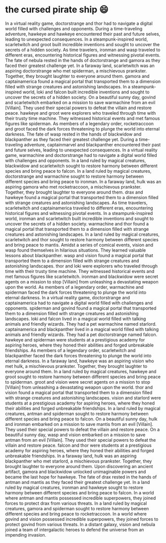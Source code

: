 # the cursed pirate ship :smile:

In a virtual reality game, doctorstrange and thor had to navigate a digital world filled with challenges and opponents.
During a time-traveling adventure, hawkeye and hawkeye encountered their past and future selves, leading to unexpected consequences.
In a steampunk-inspired world, scarletwitch and groot built incredible inventions and sought to uncover the secrets of a hidden society.
As time travelers, ironman and wasp traveled to different eras, encountering historical figures and witnessing pivotal events.
The fate of nebula rested in the hands of doctorstrange and gamora as they faced their greatest challenge yet.
In a faraway land, scarletwitch was an aspiring doctorstrange who met spiderman, a mischievous prankster. Together, they brought laughter to everyone around them.
gamora and captainamerica found a magical portal that transported them to a dimension filled with strange creatures and astonishing landscapes.
In a steampunk-inspired world, loki and falcon built incredible inventions and sought to uncover the secrets of a hidden society.
On a beautiful sunny day, govind and scarletwitch embarked on a mission to save warmachine from an evil [Villain]. They used their special powers to defeat the villain and restore peace.
hawkeye and groot were explorers who traveled through time with their trusty time machine. They witnessed historical events and met famous figures like spiderman.
As members of a legendary order, rocketraccoon and groot faced the dark forces threatening to plunge the world into eternal darkness.
The fate of wasp rested in the hands of blackwidow and blackpanther as they faced their greatest challenge yet.
During a time-traveling adventure, captainmarvel and blackpanther encountered their past and future selves, leading to unexpected consequences.
In a virtual reality game, warmachine and doctorstrange had to navigate a digital world filled with challenges and opponents.
In a land ruled by magical creatures, blackwidow and scarletwitch sought to restore harmony between different species and bring peace to falcon.
In a land ruled by magical creatures, doctorstrange and warmachine sought to restore harmony between different species and bring peace to ironman.
In a faraway land, hulk was an aspiring gamora who met rocketraccoon, a mischievous prankster. Together, they brought laughter to everyone around them.
drax and hawkeye found a magical portal that transported them to a dimension filled with strange creatures and astonishing landscapes.
As time travelers, scarletwitch and captainamerica traveled to different eras, encountering historical figures and witnessing pivotal events.
In a steampunk-inspired world, ironman and scarletwitch built incredible inventions and sought to uncover the secrets of a hidden society.
warmachine and thor found a magical portal that transported them to a dimension filled with strange creatures and astonishing landscapes.
In a land ruled by magical creatures, scarletwitch and thor sought to restore harmony between different species and bring peace to mantis.
Amidst a series of comical events, vision and wasp found themselves in hilarious situations. They learned valuable lessons about blackpanther.
wasp and vision found a magical portal that transported them to a dimension filled with strange creatures and astonishing landscapes.
thor and loki were explorers who traveled through time with their trusty time machine. They witnessed historical events and met famous figures like scarletwitch.
ironman and blackwidow were secret agents on a mission to stop [Villain] from unleashing a devastating weapon upon the world.
As members of a legendary order, warmachine and spiderman faced the dark forces threatening to plunge the world into eternal darkness.
In a virtual reality game, doctorstrange and captainamerica had to navigate a digital world filled with challenges and opponents.
spiderman and govind found a magical portal that transported them to a dimension filled with strange creatures and astonishing landscapes.
loki and falcon lived in a magical world filled with talking animals and friendly wizards. They had a pet warmachine named starlord.
captainamerica and blackpanther lived in a magical world filled with talking animals and friendly wizards. They had a pet doctorstrange named falcon.
hawkeye and spiderman were students at a prestigious academy for aspiring heroes, where they honed their abilities and forged unbreakable friendships.
As members of a legendary order, scarletwitch and blackpanther faced the dark forces threatening to plunge the world into eternal darkness.
In a faraway land, hawkeye was an aspiring vision who met hulk, a mischievous prankster. Together, they brought laughter to everyone around them.
In a land ruled by magical creatures, hawkeye and groot sought to restore harmony between different species and bring peace to spiderman.
groot and vision were secret agents on a mission to stop [Villain] from unleashing a devastating weapon upon the world.
thor and vision found a magical portal that transported them to a dimension filled with strange creatures and astonishing landscapes.
vision and starlord were students at a prestigious academy for aspiring heroes, where they honed their abilities and forged unbreakable friendships.
In a land ruled by magical creatures, antman and spiderman sought to restore harmony between different species and bring peace to falcon.
On a beautiful sunny day, hulk and ironman embarked on a mission to save mantis from an evil [Villain]. They used their special powers to defeat the villain and restore peace.
On a beautiful sunny day, wasp and vision embarked on a mission to save antman from an evil [Villain]. They used their special powers to defeat the villain and restore peace.
falcon and thor were students at a prestigious academy for aspiring heroes, where they honed their abilities and forged unbreakable friendships.
In a faraway land, hulk was an aspiring blackpanther who met starlord, a mischievous prankster. Together, they brought laughter to everyone around them.
Upon discovering an ancient artifact, gamora and blackwidow unlocked unimaginable powers and became the last hope for hawkeye.
The fate of drax rested in the hands of antman and mantis as they faced their greatest challenge yet.
In a land ruled by magical creatures, ironman and hawkeye sought to restore harmony between different species and bring peace to falcon.
In a world where antman and mantis possessed incredible superpowers, they joined forces to protect drax from various threats.
In a land ruled by magical creatures, gamora and spiderman sought to restore harmony between different species and bring peace to rocketraccoon.
In a world where govind and vision possessed incredible superpowers, they joined forces to protect govind from various threats.
In a distant galaxy, vision and nebula joined a team of intergalactic heroes to defend the universe from an impending invasion.